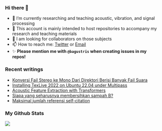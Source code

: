 ### Hi there 👋
<!-- **bagustris/bagustris** is a ✨ _special_ ✨ repository because its `README.md` (this file) appears on your GitHub profile. -->
- 🔭 I’m currently researching and teaching acoustic, vibration, and signal processing
- 💬 This account is mainly intended to host repositories to accompany my research and teaching materials
- 👯 I am looking for collaborators on those subjects 
- 📫 How to reach me: [Twitter](https://twitter.com/btatmaja) or [Email](mailto:bagus@ep.its.ac.id)
-  ✨ **Please mention me with `@bagustris` when creating issues in my repos!**

### Recent writings
<!-- BLOG-POST-LIST:START -->
- [Konversi Fail Stereo ke Mono Dari Direktori Berisi Banyak Fail Suara](https://bagustris.blogspot.com/2022/11/konversi-fail-stereo-ke-mono-dari.html)
- [Installing TexLive 2022 on Ubuntu 22.04 under Multipass](https://bagustris.blogspot.com/2022/09/install-texlive-2022-on-ubuntu-2204.html)
- [Acoustic Feature Extraction with Transformers](https://bagustris.blogspot.com/2022/08/acoustic-feature-extraction-with.html)
- [Siapa yang seharusnya membersihkan sampah B?](https://bagustris.blogspot.com/2022/08/siapa-yang-seharusnya-membersihkan.html)
- [Maksimal jumlah referensi self-citation](https://bagustris.blogspot.com/2022/08/maksimal-jumlah-referensi-self-citation.html)
<!-- BLOG-POST-LIST:END -->

### My Github Stats
[![](https://github-readme-stats.vercel.app/api?username=bagustris&theme=onedark&hide_title=true&hide_border=true)](https://github.com/bagustris)

<!-- - 🤔 I’m looking for help with ... 
- 💬 Ask me about ...
- 😄 Pronouns: ...
- ⚡ Fun fact: ... 
- 🌱 I’m currently also learning and teaching on those subjects 🔭 -->

<!--
I am currently learning, teaching, and researching ~speech~ sound processing. Below are my repositories; most of them were made to accompany my research papers. Feel free to open issues and make pull requests. I will be happy if you wanna collaborate with me, in all areas. Reach me by email or Twitter.
-->
